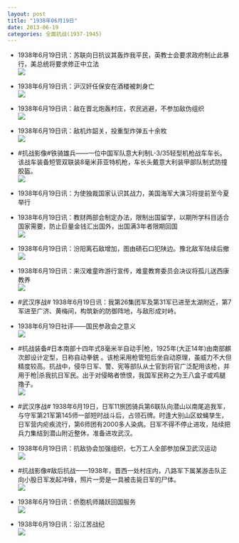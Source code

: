 ```yaml
---
layout: post
title: "1938年06月19日"
date: 2013-06-19
categories: 全面抗战(1937-1945)
---
```


<meta name="referrer" content="no-referrer" />

- 1938年6月19日讯：苏联向日抗议其轰炸我平民，英教士会要求政府制止此暴行，美总统将要求修正中立法 <br/><img src="https://ww4.sinaimg.cn/large/aca367d8jw1e5tsv2bez7j20by0znjwn.jpg" />

- 1938年6月19日讯：沪汉奸任保安在酒楼被刺身亡 <br/><img src="https://ww1.sinaimg.cn/large/aca367d8jw1e5tr4m4f57j20830aidgm.jpg" />

- 1938年6月19日讯：敌在晋北炮轰村庄，农民逃避，不参加敌伪组织 <br/><img src="https://ww2.sinaimg.cn/large/aca367d8jw1e5tpe88ajwj20cx04wdge.jpg" />

- 1938年6月19日讯：敌机炸韶关，投重型炸弹五十余枚 <br/><img src="https://ww2.sinaimg.cn/large/aca367d8jw1e5tnnswtpfj20c10pe76s.jpg" />

- #抗战影像#铁骑雄兵——一位中国军队意大利制L-3/35轻型机枪战车车长。该战车装备短管双联装8毫米菲亚特机枪，车长头戴意大利装甲部队制式防撞胶盔。 <br/><img src="https://ww3.sinaimg.cn/large/aca367d8jw1e5tjyu2c7dj21kw23u7tr.jpg" />

- 1938年6月19日讯：为使独裁国家认识其战力，美国海军大演习将提前至今夏举行 

- 1938年6月19日讯：教财两部会制定办法，限制出国留学，以期所学科目适合国家需要，防止巨量金钱汇出国外，出国满3年者限期回国 <br/><img src="https://ww3.sinaimg.cn/large/aca367d8jw1e5ti6dgsyfj20g00eztb8.jpg" />

- 1938年6月19日讯：汾阳离石敌增加，图由碛石口犯陕边。豫北敌军陆续后撤 <br/><img src="https://ww1.sinaimg.cn/large/aca367d8jw1e5td99sdq1j20bc0u30wc.jpg" />

- 1938年6月19日讯：来汉难童昨游行宣传，难童教育委员会决议将孤儿送西康教养 <br/><img src="https://ww2.sinaimg.cn/large/aca367d8jw1e5tc3lfebuj20c10e50u6.jpg" />

- #武汉序战# 1938年6月19日讯：我第26集团军及第31军已进至太湖附近，第7军进至广济、黄梅间，构筑新的防御阵地，与敌形成对峙。 

- 1938年6月19日社评——国民参政会之意义 <br/><img src="https://ww2.sinaimg.cn/large/aca367d8jw1e5t9seeyvkj20c10pbn0t.jpg" />

- #抗战装备#日本南部十四年式8毫米半自动手|枪，1925年(大正14年)由南部麒次郎设计定型，日称自动拳銃 。该枪采用枪管短后坐自动原理，虽威力不大但精度较高。抗战中，侵华日军、警、宪等部队从士官到将官广泛配用该枪，并用于枪|杀我抗日军民。出于对侵略者愤恨，我国军民称之为王八盒子或鸡腿撸子。 <br/><img src="https://ww2.sinaimg.cn/large/aca367d8jw1e5t7s8zev6j20c111gacb.jpg" />

- #武汉序战# 1938年6月19日，日军11旅团骑兵第6联队向潜山以南尾追我军，与守军第21军第145师一部短时战斗后，占领石牌。时逢大别山区蚊蝇孳生，日军营内疟疾流行，第6师团有2000多人染病。日军不得不停止进攻，陆续把兵力集结到潜山附近整休，准备进攻武汉。 

- 1938年6月19日讯：抗敌协会加强组织，七万工人全部参加保卫武汉运动 <br/><img src="https://ww4.sinaimg.cn/large/aca367d8jw1e5t591qau4j20hj0alq46.jpg" />

- #抗战影像#敌后抗战——1938年，晋西一处村庄内，八路军下属某游击队正向小股日军发起冲锋，照片一旁是一具被击毙日军的尸体。 <br/><img src="https://ww2.sinaimg.cn/large/aca367d8jw1e5t4cxkkgqj20p00gfwhr.jpg" />

- 1938年6月19日讯：侨胞机师踊跃回国服务 <br/><img src="https://ww4.sinaimg.cn/large/aca367d8jw1e5t3g3zru9j206q0afq3i.jpg" />

- 1938年6月19日讯：沿江苦战纪 <br/><img src="https://ww2.sinaimg.cn/large/aca367d8jw1e5t2uijhyrj20bc0uidjt.jpg" />

